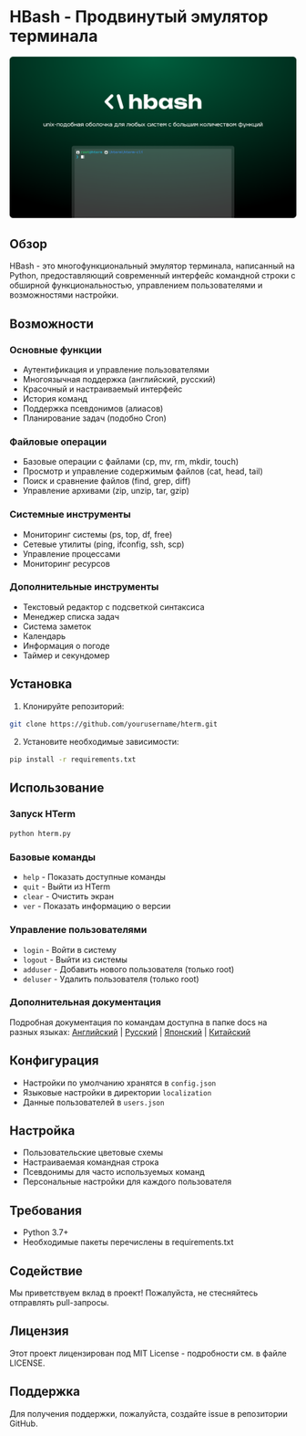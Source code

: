 # HBash - Продвинутый эмулятор терминала

![Логотип HBash](https://github.com/hentai-team/hbash/blob/main/assets/hbash-splash-ru.png?raw=true)

## Обзор
HBash - это многофункциональный эмулятор терминала, написанный на Python, предоставляющий современный интерфейс командной строки с обширной функциональностью, управлением пользователями и возможностями настройки.

## Возможности

### Основные функции
- Аутентификация и управление пользователями
- Многоязычная поддержка (английский, русский)
- Красочный и настраиваемый интерфейс
- История команд
- Поддержка псевдонимов (алиасов)
- Планирование задач (подобно Cron)

### Файловые операции
- Базовые операции с файлами (cp, mv, rm, mkdir, touch)
- Просмотр и управление содержимым файлов (cat, head, tail)
- Поиск и сравнение файлов (find, grep, diff)
- Управление архивами (zip, unzip, tar, gzip)

### Системные инструменты
- Мониторинг системы (ps, top, df, free)
- Сетевые утилиты (ping, ifconfig, ssh, scp)
- Управление процессами
- Мониторинг ресурсов

### Дополнительные инструменты
- Текстовый редактор с подсветкой синтаксиса
- Менеджер списка задач
- Система заметок
- Календарь
- Информация о погоде
- Таймер и секундомер

## Установка

1. Клонируйте репозиторий:
```bash
git clone https://github.com/yourusername/hterm.git
```

2. Установите необходимые зависимости:
```bash
pip install -r requirements.txt
```

## Использование

### Запуск HTerm
```bash
python hterm.py
```

### Базовые команды
- `help` - Показать доступные команды
- `quit` - Выйти из HTerm
- `clear` - Очистить экран
- `ver` - Показать информацию о версии

### Управление пользователями
- `login` - Войти в систему
- `logout` - Выйти из системы
- `adduser` - Добавить нового пользователя (только root)
- `deluser` - Удалить пользователя (только root)

### Дополнительная документация

Подробная документация по командам доступна в папке docs на разных языках:
[Английский](https://github.com/hentai-team/hbash/blob/main/docs/commands-en.md) | [Русский](https://github.com/hentai-team/hbash/blob/main/docs/commands-ru.md) | [Японский](https://github.com/hentai-team/hbash/blob/main/docs/commands-jp.md) | [Китайский](https://github.com/hentai-team/hbash/blob/main/docs/commands-ch.md)

## Конфигурация
- Настройки по умолчанию хранятся в `config.json`
- Языковые настройки в директории `localization`
- Данные пользователей в `users.json`

## Настройка
- Пользовательские цветовые схемы
- Настраиваемая командная строка
- Псевдонимы для часто используемых команд
- Персональные настройки для каждого пользователя

## Требования
- Python 3.7+
- Необходимые пакеты перечислены в requirements.txt

## Содействие
Мы приветствуем вклад в проект! Пожалуйста, не стесняйтесь отправлять pull-запросы.

## Лицензия
Этот проект лицензирован под MIT License - подробности см. в файле LICENSE.

## Поддержка
Для получения поддержки, пожалуйста, создайте issue в репозитории GitHub.

